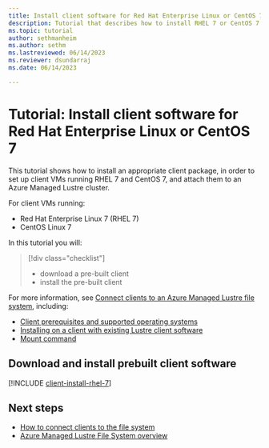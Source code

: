 ```yaml
---
title: Install client software for Red Hat Enterprise Linux or CentOS 7
description: Tutorial that describes how to install RHEL 7 or CentOS 7 client software for the Azure Managed Lustre File System.
ms.topic: tutorial
author: sethmanheim
ms.author: sethm 
ms.lastreviewed: 06/14/2023
ms.reviewer: dsundarraj
ms.date: 06/14/2023

---
```


# Tutorial: Install client software for Red Hat Enterprise Linux or CentOS 7

This tutorial shows how to install an appropriate client package, in order to set up client VMs running RHEL 7 and CentOS 7, and attach them to an Azure Managed Lustre cluster.

For client VMs running:

* Red Hat Enterprise Linux 7 (RHEL 7)
* CentOS Linux 7

In this tutorial you will:

> [!div class="checklist"]
> * download a pre-built client
> * install the pre-built client

For more information, see [Connect clients to an Azure Managed Lustre file system](connect-clients.md), including:

* [Client prerequisites and supported operating systems](connect-clients.md#client-prerequisites)
* [Installing on a client with existing Lustre client software](connect-clients.md#update-a-lustre-client-to-the-current-version)
* [Mount command](connect-clients.md#mount-command)

## Download and install prebuilt client software

[!INCLUDE [client-install-rhel-7](includes/client-install-rhel-7.md)]

## Next steps

* [How to connect clients to the file system](connect-clients.md)
* [Azure Managed Lustre File System overview](amlfs-overview.md)
